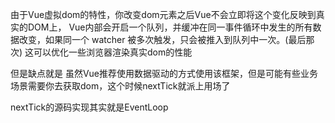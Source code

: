 由于Vue虚拟dom的特性，你改变dom元素之后Vue不会立即将这个变化反映到真实的DOM上，
Vue内部会开启一个队列，并缓冲在同一事件循环中发生的所有数据改变，如果同一个 watcher 被多次触发，只会被推入到队列中一次。(最后那次)
这可以优化一些浏览器渲染真实dom的性能

但是缺点就是 虽然Vue推荐使用数据驱动的方式使用该框架，但是可能有些业务场景需要你去获取dom，这个时候nextTick就派上用场了

nextTick的源码实现其实就是EventLoop